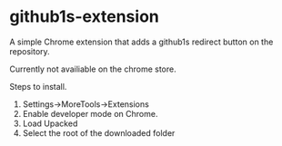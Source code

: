 # github1s-extension
A simple Chrome extension that adds a github1s redirect button on the repository.

Currently not availiable on the chrome store. 

Steps to install. 

1. Settings->MoreTools->Extensions
2. Enable developer mode on Chrome.
3. Load Upacked
4. Select the root of the downloaded folder


